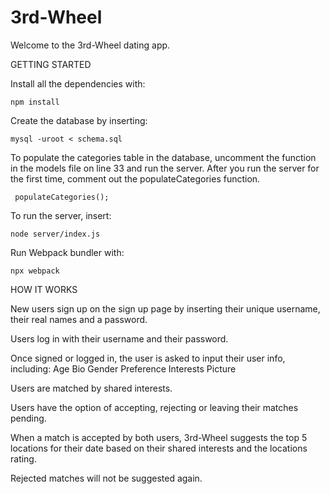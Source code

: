 # 3rd-Wheel

Welcome to the 3rd-Wheel dating app.


GETTING STARTED

Install all the dependencies with:

```npm install```

Create the database by inserting:

```mysql -uroot < schema.sql```

To populate the categories table in the database, uncomment the function in the models file on line 33 and run the server. After you run the server for the first time, comment out the populateCategories function.

``` populateCategories();```


To run the server, insert:

```node server/index.js```

Run Webpack bundler with:

```npx webpack```


HOW IT WORKS

New users sign up on the sign up page by inserting their unique username, their real names and a password.

Users log in with their username and their password.

Once signed or logged in, the user is asked to input their user info, including: 
Age
Bio
Gender
Preference
Interests
Picture

Users are matched by shared interests.

Users have the option of accepting, rejecting or leaving their matches pending.

When a match is accepted by both users, 3rd-Wheel suggests the top 5 locations for their date based on their shared interests and the locations rating.

Rejected matches will not be suggested again.